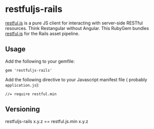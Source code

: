 # restfuljs-rails

[restful.js](https://github.com/marmelab/restful.js) is a pure JS client for interacting with server-side RESTful resources. Think Restangular without Angular.
This RubyGem bundles [restful.js](https://github.com/marmelab/restful.js) for the Rails asset pipeline.

## Usage

Add the following to your gemfile:

    gem 'restfuljs-rails'

Add the following directive to your Javascript manifest file ( probably `application.js`):

    //= require restful.min

## Versioning

restfuljs-rails x.y.z == restful.js.min x.y.z
